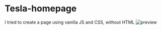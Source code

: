 # Tesla-homepage
I tried to create a page using vanilla JS and CSS, without HTML
![preview](https://user-images.githubusercontent.com/112633766/218003757-b2c97104-5df9-4987-89bc-bfe1e4c3f85f.png)
